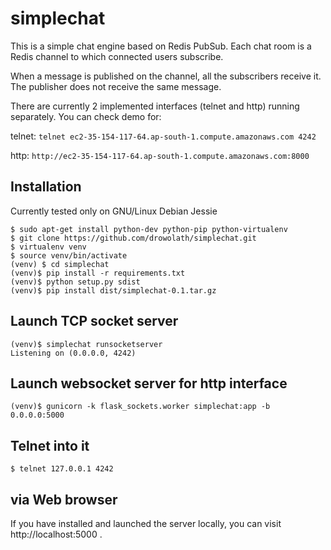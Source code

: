 # simplechat

This is a simple chat engine based on Redis PubSub.
Each chat room is a Redis channel to which connected users subscribe.

When a message is published on the channel, all the subscribers receive it.
The publisher does not receive the same message.

There are currently 2 implemented interfaces (telnet and http) running separately.
You can check demo for:

telnet: ```telnet ec2-35-154-117-64.ap-south-1.compute.amazonaws.com 4242```

http: ```http://ec2-35-154-117-64.ap-south-1.compute.amazonaws.com:8000```

## Installation

Currently tested only on GNU/Linux Debian Jessie

```
$ sudo apt-get install python-dev python-pip python-virtualenv
$ git clone https://github.com/drowolath/simplechat.git
$ virtualenv venv
$ source venv/bin/activate
(venv) $ cd simplechat
(venv)$ pip install -r requirements.txt
(venv)$ python setup.py sdist
(venv)$ pip install dist/simplechat-0.1.tar.gz
```

## Launch TCP socket server

```
(venv)$ simplechat runsocketserver
Listening on (0.0.0.0, 4242)
```

## Launch websocket server for http interface

```
(venv)$ gunicorn -k flask_sockets.worker simplechat:app -b 0.0.0.0:5000
```

## Telnet into it

```
$ telnet 127.0.0.1 4242
```


## via Web browser

If you have installed and launched the server locally, you can visit http://localhost:5000 .
